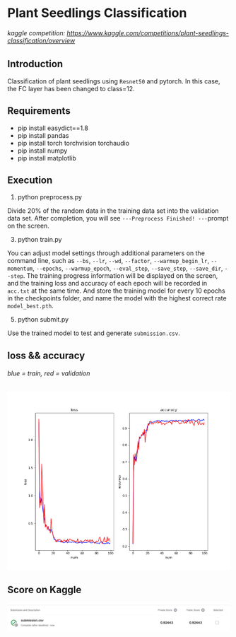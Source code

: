 # Plant Seedlings Classification
###### kaggle competition: https://www.kaggle.com/competitions/plant-seedlings-classification/overview
## Introduction
Classification of plant seedlings using `Resnet50` and pytorch. In this case, the FC layer has been changed to class=12.

## Requirements
* pip install easydict==1.8
* pip install pandas
* pip install torch torchvision torchaudio
* pip install numpy
* pip install matplotlib
## Execution
1. python preprocess.py

Divide 20% of the random data in the training data set into the validation data set. After completion, you will see `---Preprocess Finished! ---`prompt on the screen.

3. python train.py

You can adjust model settings through additional parameters on the command line, such as `--bs`, `--lr`, `--wd`, `--factor`, `--warmup_begin_lr`, `--momentum`, `--epochs`, `--warmup_epoch`, `--eval_step`, `--save_step`, `--save_dir`, `--step`.
The training progress information will be displayed on the screen, and the training loss and accuracy of each epoch will be recorded in `acc.txt` at the same time.
And store the training model for every 10 epochs in the checkpoints folder, and name the model with the highest correct rate `model_best.pth`.

5. python submit.py

Use the trained model to test and generate `submission.csv`.
## loss && accuracy
###### blue = train, red = validation
![](results.png)

## Score on Kaggle
![](img/kaggle.png)
